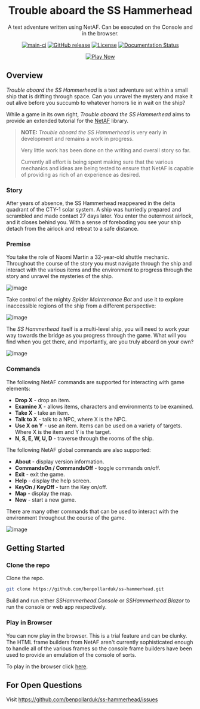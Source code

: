 <div align="center">

# Trouble aboard the SS Hammerhead
A text adventure written using NetAF. Can be executed on the Console and in the browser.

[![main-ci](https://github.com/benpollarduk/ss-hammerhead/actions/workflows/main-ci.yml/badge.svg)](https://github.com/benpollarduk/ss-hammerhead/actions/workflows/main-ci.yml)
[![GitHub release](https://img.shields.io/github/release/benpollarduk/ss-hammerhead.svg)](https://github.com/benpollarduk/ss-hammerhead/releases)
[![License](https://img.shields.io/github/license/benpollarduk/ss-hammerhead.svg)](https://opensource.org/licenses/MIT)
[![Documentation Status](https://img.shields.io/badge/docs-latest-brightgreen.svg)](https://benpollarduk.github.io/SSHammerhead-docs/)

[![Play Now](https://img.shields.io/badge/Play-Now-brightgreen?style=for-the-badge)](https://benpollarduk.github.io/SSHammerhead/)

</div>

## Overview
*Trouble aboard the SS Hammerhead* is a text adventure set within a small ship that is drifting through space. Can you unravel the mystery and make it out alive before you succumb to whatever horrors lie in wait on the ship? 

While a game in its own right, *Trouble aboard the SS Hammerhead* aims to provide an extended tutorial for the [NetAF](https://github.com/benpollarduk/netaf) library.

> **NOTE:** *Trouble aboard the SS Hammerhead* is very early in development and remains a work in progress.
>
> Very little work has been done on the writing and overall story so far.
>
> Currently all effort is being spent making sure that the various mechanics and ideas are being tested to ensure that NetAF is capable of providing as rich of an experience as desired.

### Story
After years of absence, the SS Hammerhead reappeared in the delta quadrant of the CTY-1 solar system. A ship was hurriedly prepared and scrambled and made contact 27 days later.
You enter the outermost airlock, and it closes behind you. With a sense of foreboding you see your ship detach from the airlock and retreat to a safe distance.

### Premise
You take the role of Naomi Martin a 32-year-old shuttle mechanic. Throughout the course of the story you must navigate through the ship and interact with the various items and the environment
to progress through the story and unravel the mysteries of the ship.

![image](https://github.com/user-attachments/assets/5c1f74e7-0d34-4250-909d-6d2d6ba82f26)

Take control of the mighty *Spider Maintenance Bot* and use it to explore inaccessible regions of the ship from a different perspective:

![image](https://github.com/user-attachments/assets/a701d488-9cf9-4510-b96b-34c59f94630a)

The *SS Hammerhead* itself is a multi-level ship, you will need to work your way towards the bridge as you progress through the game. What will you find when you get there, and importantly,
are you truly aboard on your own?

![image](https://github.com/user-attachments/assets/eba11609-3b24-4083-868a-d30c743b87d9)

### Commands
The following NetAF commands are supported for interacting with game elements:
* **Drop X** - drop an item.
* **Examine X** - allows items, characters and environments to be examined.
* **Take X** - take an item.
* **Talk to X** - talk to a NPC, where X is the NPC.
* **Use X on Y** - use an item. Items can be used on a variety of targets. Where X is the item and Y is the target.
* **N, S, E, W, U, D** - traverse through the rooms of the ship.

The following NetAF global commands are also supported:
* **About** - display version information.
* **CommandsOn / CommandsOff** - toggle commands on/off.
* **Exit** - exit the game.
* **Help** - display the help screen.
* **KeyOn / KeyOff** - turn the Key on/off.
* **Map** - display the map.
* **New** - start a new game.

There are many other commands that can be used to interact with the environment throughout the course of the game.

![image](https://github.com/user-attachments/assets/51369b53-7176-42a4-85e1-84cb761b902a)

## Getting Started

### Clone the repo
Clone the repo.
```bash
git clone https://github.com/benpollarduk/ss-hammerhead.git
```
Build and run either *SSHammerhead.Console* or *SSHammerhead.Blazor* to run the console or web app respectively.

### Play in Browser
You can now play in the browser. This is a trial feature and can be clunky. The HTML frame builders from NetAF aren't currently sophisticated enough to handle all of the various frames so the console frame builders have been used to provide an emulation of the console of sorts.

To play in the browser click [here](https://benpollarduk.github.io/SSHammerhead/).

## For Open Questions
Visit https://github.com/benpollarduk/ss-hammerhead/issues
